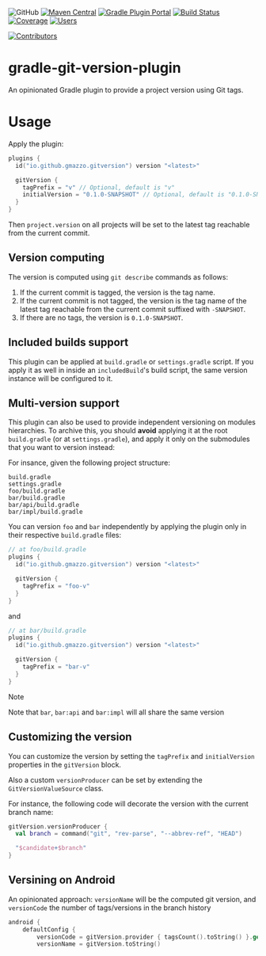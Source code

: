 ![GitHub](https://img.shields.io/github/license/gmazzo/gradle-git-version-plugin)
[![Maven Central](https://img.shields.io/maven-central/v/io.github.gmazzo.gitversion/io.github.gmazzo.gitversion.gradle.plugin)](https://central.sonatype.com/artifact/io.github.gmazzo.gitversion/io.github.gmazzo.gitversion.gradle.plugin)
[![Gradle Plugin Portal](https://img.shields.io/gradle-plugin-portal/v/io.github.gmazzo.gitversion)](https://plugins.gradle.org/plugin/io.github.gmazzo.gitversion)
[![Build Status](https://github.com/gmazzo/gradle-git-version-plugin/actions/workflows/ci-cd.yaml/badge.svg)](https://github.com/gmazzo/gradle-git-version-plugin/actions/workflows/ci-cd.yaml)
[![Coverage](https://codecov.io/gh/gmazzo/gradle-git-version-plugin/branch/main/graph/badge.svg?token=D5cDiPWvcS)](https://codecov.io/gh/gmazzo/gradle-git-version-plugin)
[![Users](https://img.shields.io/badge/users_by-Sourcegraph-purple)](https://sourcegraph.com/search?q=content:io.github.gmazzo.gitversion+-repo:github.com/gmazzo/gradle-git-version-plugin)

[![Contributors](https://contrib.rocks/image?repo=gmazzo/gradle-git-version-plugin)](https://github.com/gmazzo/gradle-git-version-plugin/graphs/contributors)

# gradle-git-version-plugin

An opinionated Gradle plugin to provide a project version using Git tags.

# Usage

Apply the plugin:

```kotlin
plugins {
  id("io.github.gmazzo.gitversion") version "<latest>"

  gitVersion {
    tagPrefix = "v" // Optional, default is "v"
    initialVersion = "0.1.0-SNAPSHOT" // Optional, default is "0.1.0-SNAPSHOT"
  }
}
```

Then `project.version` on all projects will be set to the latest tag reachable from the current commit.

## Version computing
The version is computed using `git describe` commands as follows:
1) If the current commit is tagged, the version is the tag name.
2) If the current commit is not tagged, the version is the tag name of the latest tag reachable from the current commit suffixed with `-SNAPSHOT`.
3) If there are no tags, the version is `0.1.0-SNAPSHOT`.

## Included builds support
This plugin can be applied at `build.gradle` or `settings.gradle` script.
If you apply it as well in inside an `includedBuild`'s build script, the same version instance will be configured to it.

## Multi-version support
This plugin can also be used to provide independent versioning on modules hierarchies.
To archive this, you should **avoid** applying it at the root `build.gradle` (or at `settings.gradle`), and apply it only on the submodules that you want to version instead:

For insance, given the following project structure:
```
build.gradle
settings.gradle
foo/build.gradle
bar/build.gradle
bar/api/build.gradle
bar/impl/build.gradle
```

You can version `foo` and `bar` independently by applying the plugin only in their respective `build.gradle` files:
```kotlin
// at foo/build.gradle
plugins {
  id("io.github.gmazzo.gitversion") version "<latest>"

  gitVersion {
    tagPrefix = "foo-v"
  }
}
```
and
```kotlin
// at bar/build.gradle
plugins {
  id("io.github.gmazzo.gitversion") version "<latest>"

  gitVersion {
    tagPrefix = "bar-v"
  }
}
```
> [!NOTE]
> Note that `bar`, `bar:api` and `bar:impl` will all share the same version

## Customizing the version
You can customize the version by setting the `tagPrefix` and `initialVersion` properties in the `gitVersion` block.

Also a custom `versionProducer` can be set by extending the `GitVersionValueSource` class.

For instance, the following code will decorate the version with the current branch name:
```kotlin
gitVersion.versionProducer {
  val branch = command("git", "rev-parse", "--abbrev-ref", "HEAD")

  "$candidate+$branch"
}
```

## Versining on Android
An opinionated approach: `versionName` will be the computed git version, and `versionCode` the number of tags/versions in the branch history

```kotlin
android {
    defaultConfig {
        versionCode = gitVersion.provider { tagsCount().toString() }.get().toInt()
        versionName = gitVersion.toString()
```
